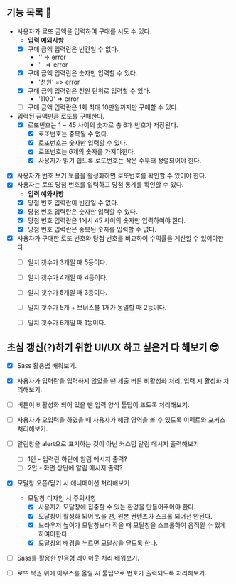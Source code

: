 ## 기능 목록 🚀

- 사용자가 로또 금액을 입력하여 구매를 시도 수 있다.
  - **입력 예외사항**
  - [x] 구매 금액 입력란은 빈칸일 수 없다.
    - '' => error
    - ' ' => error
  - [x] 구매 금액 입력란은 숫자만 입력할 수 있다.
    - '천원' => error
  - [x] 구매 금액 입력란은 천원 단위로 입력할 수 있다.
    - '1100' => error
  - [ ] 구매 금액 입력란은 1회 최대 10만원까지만 구매할 수 있다.
- 입력된 금액만큼 로또를 구매한다.
  - [x] 로또번호는 1 ~ 45 사이의 숫자로 총 6개 번호가 저장된다.
    - [x] 로또번호는 중복될 수 없다.
    - [x] 로또번호는 숫자만 입력할 수 있다.
    - [x] 로또번호는 6개의 숫자를 가져야한다.
    - [x] 사용자가 읽기 쉽도록 로또번호는 작은 수부터 정렬되어야 한다.
- [x] 사용자가 번호 보기 토클을 활성화하면 로또번호를 확인할 수 있어야 한다.
- [x] 사용자는 로또 당첨 번호를 입력하고 당첨 통계를 확인할 수 있다.
  * **입력 예와사항**
  * [x] 당첨 번호 입력란이 빈칸일 수 없다.
  * [x] 당첨 번호 입력란은 숫자만 입력할 수 있다.
  * [x] 당첨 번호 입력란은 1에서 45 사이의 숫자만 입력하여야 한다.
  * [x] 당첨 번호 입력란은 중복된 숫자를 입력할 수 없다.
- [x] 사용자가 구매한 로또 번호와 당첨 번호를 비교하여 수익률을 계산할 수 있어야한다.
  - [ ] 일치 갯수가 3개일 때 5등이다.
  - [ ] 일치 갯수가 4개일 때 4등이다.
  - [ ] 일치 갯수가 5개일 때 3등이다.
  - [ ] 일치 갯수가 5개 + 보너스볼 1개가 동일할 때 2등이다.
  - [ ] 일치 갯수가 6개일 때 1등이다.
  



## 초심 갱신(?)하기 위한 UI/UX 하고 싶은거 다 해보기 😎

* [x] Sass 활용법 배워보기.
* [x] 사용자가 입력란을 입력하지 않았을 땐 제출 버튼 비활성화 처리, 입력 시 활성화 처리해보기.
* [ ] 버튼이 비활성화 되어 있을 땐 입력 양식 툴팁이 뜨도록 처리해보기.
* [ ] 사용자가 오입력을 하였을 때 사용자가 해당 영역을 볼 수 있도록 이펙트와 포커스 처리해보기.
* [ ] 알림창을 alert으로 표기하는 것이 아닌 커스텀 알림 메시지 출력해보기
  * [ ] 1안 - 입력란 하단에 알림 메시지 출력?
  * [ ] 2안 - 화면 상단에 알림 메시지 출력?
* [x] 모달창 오픈/닫기 시 애니메이션 처리해보기
  * 모달창 디자인 시 주의사항
    * [x] 사용자가 모달창에 집중할 수 있는 환경을 만들어주어야 한다.
    * [x] 모달창이 활성화 되어 있을 땐, 원본 컨텐츠가 스크롤 되어선 안된다.
    * [x] 브라우저 높이가 모달창보다 작을 때 모달창을 스크롤하여 움직일 수 있게 하여야한다.
    * [x] 모달창의 배경을 누르면 모달창을 닫도록 한다.
* [ ] Sass를 활용한 반응형 레이아웃 처리 배워보기.
* [ ] 로또 복권 위에 마우스를 올릴 시 툴팁으로 번호가 출력되도록 처리해보기.


